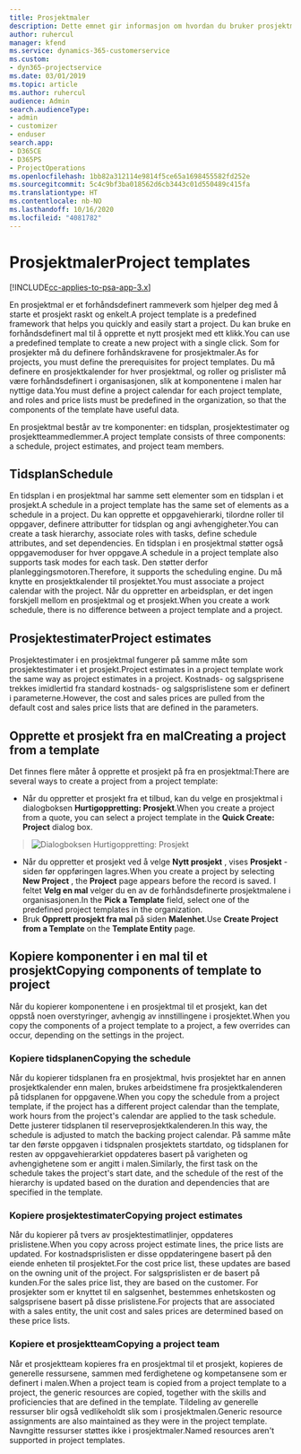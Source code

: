 ```yaml
---
title: Prosjektmaler
description: Dette emnet gir informasjon om hvordan du bruker prosjektmaler for et raskt prosjektoppsett.
author: ruhercul
manager: kfend
ms.service: dynamics-365-customerservice
ms.custom:
- dyn365-projectservice
ms.date: 03/01/2019
ms.topic: article
ms.author: ruhercul
audience: Admin
search.audienceType:
- admin
- customizer
- enduser
search.app:
- D365CE
- D365PS
- ProjectOperations
ms.openlocfilehash: 1bb82a312114e9814f5ce65a1698455582fd252e
ms.sourcegitcommit: 5c4c9bf3ba018562d6cb3443c01d550489c415fa
ms.translationtype: HT
ms.contentlocale: nb-NO
ms.lasthandoff: 10/16/2020
ms.locfileid: "4081782"
---
```

# <a name="project-templates"></a><span data-ttu-id="44293-103">Prosjektmaler</span><span class="sxs-lookup"><span data-stu-id="44293-103">Project templates</span></span> 

[!INCLUDE[cc-applies-to-psa-app-3.x](../includes/cc-applies-to-psa-app-3x.md)]

<span data-ttu-id="44293-104">En prosjektmal er et forhåndsdefinert rammeverk som hjelper deg med å starte et prosjekt raskt og enkelt.</span><span class="sxs-lookup"><span data-stu-id="44293-104">A project template is a predefined framework that helps you quickly and easily start a project.</span></span> <span data-ttu-id="44293-105">Du kan bruke en forhåndsdefinert mal til å opprette et nytt prosjekt med ett klikk.</span><span class="sxs-lookup"><span data-stu-id="44293-105">You can use a predefined template to create a new project with a single click.</span></span> <span data-ttu-id="44293-106">Som for prosjekter må du definere forhåndskravene for prosjektmaler.</span><span class="sxs-lookup"><span data-stu-id="44293-106">As for projects, you must define the prerequisites for project templates.</span></span> <span data-ttu-id="44293-107">Du må definere en prosjektkalender for hver prosjektmal, og roller og prislister må være forhåndsdefinert i organisasjonen, slik at komponentene i malen har nyttige data.</span><span class="sxs-lookup"><span data-stu-id="44293-107">You must define a project calendar for each project template, and roles and price lists must be predefined in the organization, so that the components of the template have useful data.</span></span>

<span data-ttu-id="44293-108">En prosjektmal består av tre komponenter: en tidsplan, prosjektestimater og prosjektteammedlemmer.</span><span class="sxs-lookup"><span data-stu-id="44293-108">A project template consists of three components: a schedule, project estimates, and project team members.</span></span>

## <a name="schedule"></a><span data-ttu-id="44293-109">Tidsplan</span><span class="sxs-lookup"><span data-stu-id="44293-109">Schedule</span></span>

<span data-ttu-id="44293-110">En tidsplan i en prosjektmal har samme sett elementer som en tidsplan i et prosjekt.</span><span class="sxs-lookup"><span data-stu-id="44293-110">A schedule in a project template has the same set of elements as a schedule in a project.</span></span> <span data-ttu-id="44293-111">Du kan opprette et oppgavehierarki, tilordne roller til oppgaver, definere attributter for tidsplan og angi avhengigheter.</span><span class="sxs-lookup"><span data-stu-id="44293-111">You can create a task hierarchy, associate roles with tasks, define schedule attributes, and set dependencies.</span></span> <span data-ttu-id="44293-112">En tidsplan i en prosjektmal støtter også oppgavemoduser for hver oppgave.</span><span class="sxs-lookup"><span data-stu-id="44293-112">A schedule in a project template also supports task modes for each task.</span></span> <span data-ttu-id="44293-113">Den støtter derfor planleggingsmotoren.</span><span class="sxs-lookup"><span data-stu-id="44293-113">Therefore, it supports the scheduling engine.</span></span> <span data-ttu-id="44293-114">Du må knytte en prosjektkalender til prosjektet.</span><span class="sxs-lookup"><span data-stu-id="44293-114">You must associate a project calendar with the project.</span></span> <span data-ttu-id="44293-115">Når du oppretter en arbeidsplan, er det ingen forskjell mellom en prosjektmal og et prosjekt.</span><span class="sxs-lookup"><span data-stu-id="44293-115">When you create a work schedule, there is no difference between a project template and a project.</span></span>

## <a name="project-estimates"></a><span data-ttu-id="44293-116">Prosjektestimater</span><span class="sxs-lookup"><span data-stu-id="44293-116">Project estimates</span></span>

<span data-ttu-id="44293-117">Prosjektestimater i en prosjektmal fungerer på samme måte som prosjektestimater i et prosjekt.</span><span class="sxs-lookup"><span data-stu-id="44293-117">Project estimates in a project template work the same way as project estimates in a project.</span></span> <span data-ttu-id="44293-118">Kostnads- og salgsprisene trekkes imidlertid fra standard kostnads- og salgsprislistene som er definert i parameterne.</span><span class="sxs-lookup"><span data-stu-id="44293-118">However, the cost and sales prices are pulled from the default cost and sales price lists that are defined in the parameters.</span></span>

## <a name="creating-a-project-from-a-template"></a><span data-ttu-id="44293-119">Opprette et prosjekt fra en mal</span><span class="sxs-lookup"><span data-stu-id="44293-119">Creating a project from a template</span></span>
 
<span data-ttu-id="44293-120">Det finnes flere måter å opprette et prosjekt på fra en prosjektmal:</span><span class="sxs-lookup"><span data-stu-id="44293-120">There are several ways to create a project from a project template:</span></span>

- <span data-ttu-id="44293-121">Når du oppretter et prosjekt fra et tilbud, kan du velge en prosjektmal i dialogboksen **Hurtigoppretting: Prosjekt**.</span><span class="sxs-lookup"><span data-stu-id="44293-121">When you create a project from a quote, you can select a project template in the **Quick Create: Project** dialog box.</span></span>

> ![Dialogboksen Hurtigoppretting: Prosjekt](media/project-11.png)

- <span data-ttu-id="44293-123">Når du oppretter et prosjekt ved å velge **Nytt prosjekt** , vises **Prosjekt** -siden før oppføringen lagres.</span><span class="sxs-lookup"><span data-stu-id="44293-123">When you create a project by selecting **New Project** , the **Project** page appears before the record is saved.</span></span> <span data-ttu-id="44293-124">I feltet **Velg en mal** velger du en av de forhåndsdefinerte prosjektmalene i organisasjonen.</span><span class="sxs-lookup"><span data-stu-id="44293-124">In the **Pick a Template** field, select one of the predefined project templates in the organization.</span></span>
- <span data-ttu-id="44293-125">Bruk **Opprett prosjekt fra mal** på siden **Malenhet**.</span><span class="sxs-lookup"><span data-stu-id="44293-125">Use **Create Project from a Template** on the **Template Entity** page.</span></span>

## <a name="copying-components-of-template-to-project"></a><span data-ttu-id="44293-126">Kopiere komponenter i en mal til et prosjekt</span><span class="sxs-lookup"><span data-stu-id="44293-126">Copying components of template to project</span></span>

<span data-ttu-id="44293-127">Når du kopierer komponentene i en prosjektmal til et prosjekt, kan det oppstå noen overstyringer, avhengig av innstillingene i prosjektet.</span><span class="sxs-lookup"><span data-stu-id="44293-127">When you copy the components of a project template to a project, a few overrides can occur, depending on the settings in the project.</span></span>

### <a name="copying-the-schedule"></a><span data-ttu-id="44293-128">Kopiere tidsplanen</span><span class="sxs-lookup"><span data-stu-id="44293-128">Copying the schedule</span></span>

<span data-ttu-id="44293-129">Når du kopierer tidsplanen fra en prosjektmal, hvis prosjektet har en annen prosjektkalender enn malen, brukes arbeidstimene fra prosjektkalenderen på tidsplanen for oppgavene.</span><span class="sxs-lookup"><span data-stu-id="44293-129">When you copy the schedule from a project template, if the project has a different project calendar than the template, work hours from the project's calendar are applied to the task schedule.</span></span> <span data-ttu-id="44293-130">Dette justerer tidsplanen til reserveprosjektkalenderen.</span><span class="sxs-lookup"><span data-stu-id="44293-130">In this way, the schedule is adjusted to match the backing project calendar.</span></span> <span data-ttu-id="44293-131">På samme måte tar den første oppgaven i tidspnalen prosjektets startdato, og tidsplanen for resten av oppgavehierarkiet oppdateres basert på varigheten og avhengighetene som er angitt i malen.</span><span class="sxs-lookup"><span data-stu-id="44293-131">Similarly, the first task on the schedule takes the project's start date, and the schedule of the rest of the hierarchy is updated based on the duration and dependencies that are specified in the template.</span></span> 

### <a name="copying-project-estimates"></a><span data-ttu-id="44293-132">Kopiere prosjektestimater</span><span class="sxs-lookup"><span data-stu-id="44293-132">Copying project estimates</span></span> 

<span data-ttu-id="44293-133">Når du kopierer på tvers av prosjektestimatlinjer, oppdateres prislistene.</span><span class="sxs-lookup"><span data-stu-id="44293-133">When you copy across project estimate lines, the price lists are updated.</span></span> <span data-ttu-id="44293-134">For kostnadsprislisten er disse oppdateringene basert på den eiende enheten til prosjektet.</span><span class="sxs-lookup"><span data-stu-id="44293-134">For the cost price list, these updates are based on the owning unit of the project.</span></span> <span data-ttu-id="44293-135">For salgsprislisten er de basert på kunden.</span><span class="sxs-lookup"><span data-stu-id="44293-135">For the sales price list, they are based on the customer.</span></span> <span data-ttu-id="44293-136">For prosjekter som er knyttet til en salgsenhet, bestemmes enhetskosten og salgsprisene basert på disse prislistene.</span><span class="sxs-lookup"><span data-stu-id="44293-136">For projects that are associated with a sales entity, the unit cost and sales prices are determined based on these price lists.</span></span>

### <a name="copying-a-project-team"></a><span data-ttu-id="44293-137">Kopiere et prosjektteam</span><span class="sxs-lookup"><span data-stu-id="44293-137">Copying a project team</span></span>

<span data-ttu-id="44293-138">Når et prosjektteam kopieres fra en prosjektmal til et prosjekt, kopieres de generelle ressursene, sammen med ferdighetene og kompetansene som er definert i malen.</span><span class="sxs-lookup"><span data-stu-id="44293-138">When a project team is copied from a project template to a project, the generic resources are copied, together with the skills and proficiencies that are defined in the template.</span></span> <span data-ttu-id="44293-139">Tildeling av generelle ressurser blir også vedlikeholdt slik som i prosjektmalen.</span><span class="sxs-lookup"><span data-stu-id="44293-139">Generic resource assignments are also maintained as they were in the project template.</span></span> <span data-ttu-id="44293-140">Navngitte ressurser støttes ikke i prosjektmaler.</span><span class="sxs-lookup"><span data-stu-id="44293-140">Named resources aren't supported in project templates.</span></span>
